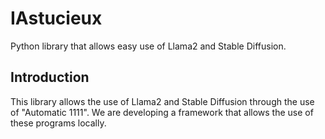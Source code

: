 # IAstucieux
Python library that allows easy use of Llama2 and Stable Diffusion.

## Introduction
This library allows the use of Llama2 and Stable Diffusion through the use of "Automatic 1111".
We are developing a framework that allows the use of these programs locally. 
